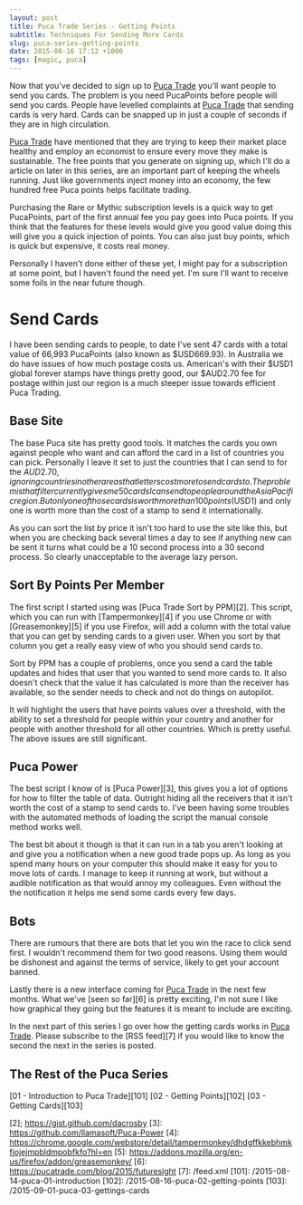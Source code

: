 ```yaml
---
layout: post
title: Puca Trade Series - Getting Points
subtitle: Techniques For Sending More Cards
slug: puca-series-getting-points
date: 2015-08-16 17:12 +1000
tags: [magic, puca]
---
```


Now that you've decided to sign up to [Puca Trade][1] you'll want people to 
send you cards. The problem is you need PucaPoints before people will send you 
cards. People have levelled complaints at [Puca Trade][1] that sending cards is
very hard. Cards can be snapped up in just a couple of seconds if they are in 
high circulation.

[Puca Trade][1] have mentioned that they are trying to keep their market place
healthy and employ an economist to ensure every move they make is sustainable.
The free points that you generate on signing up, which I'll do a article on 
later in this series, are an important part of keeping the wheels running. Just
like governments inject money into an economy, the few hundred free Puca points 
helps facilitate trading. 

Purchasing the Rare or Mythic subscription levels is a quick way to get 
PucaPoints, part of the first annual fee you pay goes into Puca points. If you 
think that the features for these levels would give you good value doing this 
will give you a quick injection of points. You can also just buy points, which 
is quick but expensive, it costs real money.

Personally I haven't done either of these yet, I might pay for a subscription at
some point, but I haven't found the need yet. I'm sure I'll want to receive some
foils in the near future though.

# Send Cards

I have been sending cards to people, to date I've sent 47 cards with a total 
value of 66,993 PucaPoints (also known as $USD669.93). In Australia we do have
issues of how much postage costs us. American's with their $USD1 global forever
stamps have things pretty good, our $AUD2.70 fee for postage within just our 
region is a much steeper issue towards efficient Puca Trading.

## Base Site

The base Puca site has pretty good tools. It matches the cards you own against
people who want and can afford the card in a list of countries you can pick.
Personally I leave it set to just the countries that I can send to for the 
$AUD2.70, ignoring countries in other areas that letters cost more to send
cards to. The problem is that filter currently gives me 50 cards I can send to
people around the Asia Pacific region. But only one of those cards is worth
more than 100 points ($USD1) and only one is worth more than the cost of a 
stamp to send it internationally. 

As you can sort the list by price it isn't too hard to use the site like this,
but when you are checking back several times a day to see if anything new can
be sent it turns what could be a 10 second process into a 30 second process. So
clearly unacceptable to the average lazy person.

## Sort By Points Per Member

The first script I started using was [Puca Trade Sort by PPM][2]. This script,
which you can run with [Tampermonkey][4] if you use Chrome or with 
[Greasemonkey][5] if you use Firefox, will add a column with the total value 
that you can get by sending cards to a given user. When you sort by that column
you get a really easy view of who you should send cards to.

Sort by PPM has a couple of problems, once you send a card the table updates
and hides that user that you wanted to send more cards to. It also doesn't check
that the value it has calculated is more than the receiver has available, so the 
sender needs to check and not do things on autopilot.

It will highlight the users that have points values over a threshold, with the 
ability to set a threshold for people within your country and another for people
with another threshold for all other countries. Which is pretty useful. The 
above issues are still significant.

## Puca Power

The best script I know of is [Puca Power][3], this gives you a lot of options 
for how to filter the table of data. Outright hiding all the receivers that it 
isn't worth the cost of a stamp to send cards to. I've been having some troubles
with the automated methods of loading the script the manual console method works 
well.

The best bit about it though is that it can run in a tab you aren't looking at 
and give you a notification when a new good trade pops up. As long as you spend
many hours on your computer this should make it easy for you to move lots of 
cards. I manage to keep it running at work, but without a audible notification 
as that would annoy my colleagues. Even without the the notification it helps me
send some cards every few days.

## Bots

There are rumours that there are bots that let you win the race to click send 
first. I wouldn't recommend them for two good reasons. Using them would be 
dishonest and against the terms of service, likely to get your account banned.

Lastly there is a new interface coming for [Puca Trade][1] in the next few 
months. What we've [seen so far][6] is pretty exciting, I'm not sure I like how
graphical they going but the features it is meant to include are exciting.

In the next part of this series I go over how the getting cards works in [Puca 
Trade][1]. Please subscribe to the [RSS feed][7] if you would like to know the 
second the next in the series is posted.

## The Rest of the Puca Series

[01 - Introduction to Puca Trade][101]
[02 - Getting Points][102]
[03 - Getting Cards][103]



[1]: https://pucatrade.com/invite/gift/65746
[2]; https://gist.github.com/dacrosby
[3]: https://github.com/llamasoft/Puca-Power
[4]: https://chrome.google.com/webstore/detail/tampermonkey/dhdgffkkebhmkfjojejmpbldmpobfkfo?hl=en
[5]: https://addons.mozilla.org/en-us/firefox/addon/greasemonkey/
[6]: https://pucatrade.com/blog/2015/futuresight
[7]: /feed.xml
[101]: /2015-08-14-puca-01-introduction
[102]: /2015-08-16-puca-02-getting-points
[103]: /2015-09-01-puca-03-gettings-cards
